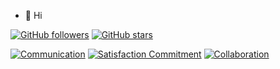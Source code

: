 - 👋 Hi
  
[![GitHub followers](https://img.shields.io/github/followers/muneebdw?style=social)](https://github.com/muneebdw)
[![GitHub stars](https://img.shields.io/github/stars/muneebdw?style=social)](https://github.com/muneebdw)



  [![Communication](https://img.shields.io/badge/Communication-Clear%20%26%20Effective-brightgreen)](#)
  [![Satisfaction Commitment](https://img.shields.io/badge/Commitment-Satisfaction%20%26%20Success-orange)](#)
  [![Collaboration](https://img.shields.io/badge/Collaboration-Let%27s%20Collaborate!-success)](#)



<!---

--->
